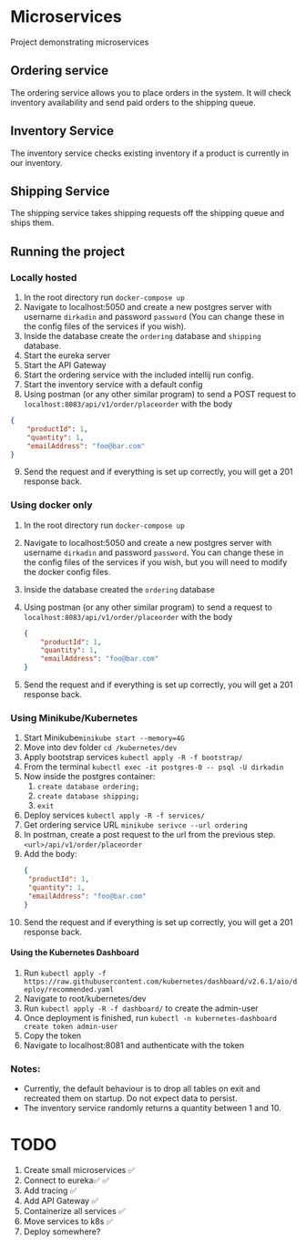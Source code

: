 # Microservices
Project demonstrating microservices

## Ordering service
The ordering service allows you to place orders in the system. It will check inventory availability and send paid orders to the shipping queue.

## Inventory Service
The inventory service checks existing inventory if a product is currently in our inventory.

## Shipping Service
The shipping service takes shipping requests off the shipping queue and ships them.

## Running the project
### Locally hosted
1. In the root directory run `docker-compose up`
2. Navigate to localhost:5050 and create a new postgres server with username `dirkadin` and password `password` (You can change these in the config files of the services if you wish).
3. Inside the database create the `ordering` database and `shipping` database.
4. Start the eureka server
5. Start the API Gateway
6. Start the ordering service with the included intellij run config.
7. Start the inventory service with a default config
8. Using postman (or any other similar program) to send a POST request to `localhost:8083/api/v1/order/placeorder` with the body

```json
{
    "productId": 1,
    "quantity": 1,
    "emailAddress": "foo@bar.com"
}
```
9. Send the request and if everything is set up correctly, you will get a 201 response back.

### Using docker only
1. In the root directory run `docker-compose up`
2. Navigate to localhost:5050 and create a new postgres server with username `dirkadin` and password `password`. You can change these in the config files of the services if you wish, but you will need to modify the docker config files.
3. Inside the database created the `ordering` database
4. Using postman (or any other similar program) to send a request to `localhost:8083/api/v1/order/placeorder` with the body

   ```json
   {
       "productId": 1,
       "quantity": 1,
       "emailAddress": "foo@bar.com"
   }
   ```
5. Send the request and if everything is set up correctly, you will get a 201 response back.

### Using Minikube/Kubernetes
1. Start Minikube`minikube start --memory=4G`
2. Move into dev folder `cd /kubernetes/dev`
3. Apply bootstrap services `kubectl apply -R -f bootstrap/`
4. From the terminal `kubectl exec -it postgres-0 -- psql -U dirkadin`
5. Now inside the postgres container:
   1. `create database ordering;`
   2. `create database shipping;`
   3. `exit`
6. Deploy services `kubectl apply -R -f services/`
7. Get ordering service URL `minikube serivce --url ordering`
8. In postman, create a post request to the url from the previous step. `<url>/api/v1/order/placeorder`
9. Add the body:
   ```json
   {
    "productId": 1,
    "quantity": 1,
    "emailAddress": "foo@bar.com"
   }
   ```
10. Send the request and if everything is set up correctly, you will get a 201 response back.

#### Using the Kubernetes Dashboard
1. Run `kubectl apply -f https://raw.githubusercontent.com/kubernetes/dashboard/v2.6.1/aio/deploy/recommended.yaml`
2. Navigate to root/kubernetes/dev
3. Run `kubectl apply -R -f dashboard/` to create the admin-user
4. Once deployment is finished, run `kubectl -n kubernetes-dashboard create token admin-user`
5. Copy the token
6. Navigate to localhost:8081 and authenticate with the token

### Notes:
- Currently, the default behaviour is to drop all tables on exit and recreated them on startup. Do not expect data to persist.
- The inventory service randomly returns a quantity between 1 and 10.

# TODO
1. Create small microservices ✅️
1. Connect to eureka✅ ✅️
1. Add tracing ✅️
1. Add API Gateway ✅️
1. Containerize all services ✅️
1. Move services to k8s ✅️
1. Deploy somewhere?
